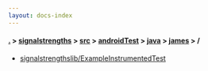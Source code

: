 ```yaml
---
layout: docs-index
---
```

#### [.](./../../../../../index) > [signalstrengths](./../../../../index) > [src](./../../../index) > [androidTest](./../../index) > [java](./../index) > [james](./index) > **/**

- [signalstrengthslib/ExampleInstrumentedTest](signalstrengthslib/ExampleInstrumentedTest)
